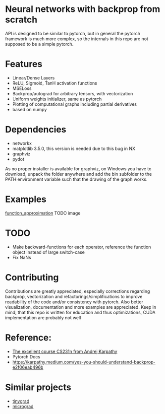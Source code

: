 # Neural networks with backprop from scratch 

API is designed to be similar to pytorch, but in general the pytorch framework is much more complex, so the internals in this repo are not supposed to be a simple pytorch. 

# Features  

- Linear/Dense Layers
- ReLU, Sigmoid, TanH activation functions 
- MSELoss 
- Backprop/autograd for arbitrary tensors, with vectorization
- Uniform weights initializer, same as pytorch
- Plotting of computational graphs including partial derivatives
- based on numpy

# Dependencies 

- networkx 
- matplotlib 3.5.0, this version is needed due to this bug in NX
- graphviz
- pydot

As no proper installer is available for graphviz, on Windows you have to download, unpack the folder anywhere and add the bin subfolder to the PATH environment variable such that the drawing of the graph works.

# Examples 

[function_approximation](function_approximation.py) 
TODO image 

# TODO 

- Make backward-functions for each operator, reference the function object instead of large switch-case 
- Fix NaNs

# Contributing 

Contributions are greatly appreciated, especially corrections regarding backprop, vectorization and refactorings/simplifications to improve readability of the code and/or consistency with pytorch. 
Also better visualization, documentation and more examples are appreciated. Keep in mind, that this repo is written for education and thus optimizations, CUDA implementation are probably not well 

# Reference: 

- [The excellent course CS231n from Andrej Karpathy](https://www.youtube.com/watch?v=i94OvYb6noo)
- Pytorch Docs
- https://karpathy.medium.com/yes-you-should-understand-backprop-e2f06eab496b

# Similar projects 

- [tinygrad](https://github.com/geohot/tinygrad)
- [micrograd](https://github.com/karpathy/micrograd)
